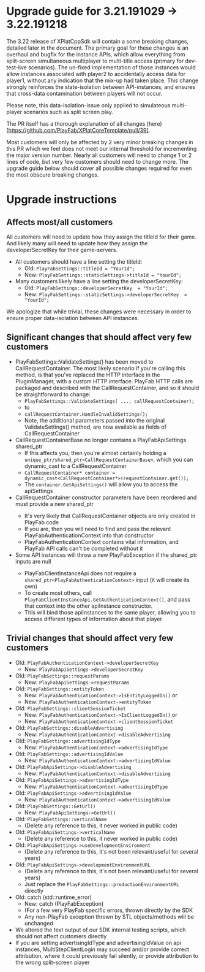 # Upgrade guide for 3.21.191029 -> 3.22.191218

The 3.22 release of XPlatCppSdk will contain a some breaking changes, detailed later in the document. The primary goal for these changes is an overhaul and bugfix for the instance APIs, which allow everything from split-screen simultaneous multiplayer to multi-title access (primary for dev-test-live scenarios). The un-fixed implementation of those instances would allow instances associated with player2 to accidentally access data for player1, without any indication that the mix-up had taken place. This change strongly reinforces the state-isolation between API-instances, and ensures that cross-data contamination between players will not occur.

Please note, this data-isolation-issue only applied to simulateous multi-player scenarios such as split screen play.

The PR itself has a thorough explanation of all changes (here)[https://github.com/PlayFab/XPlatCoreTemplate/pull/39].

Most customers will only be affected by 2 very minor breaking changes in this PR which we feel does not meet our internal threshold for incrementing the major version number. Nearly all customers will need to change 1 or 2 lines of code, but very few customers should need to change more. The upgrade guide below should cover all possible changes required for even the most obscure breaking changes.

# Upgrade instructions

## Affects most/all customers

All customers will need to update how they assign the titleId for their game. And likely many will need to update how they assign the developerSecretKey for their game-servers.

* All customers should have a line setting the titleId:
    * Old: ```PlayFabSettings::titleId = "YourId";```
    * New: ```PlayFabSettings::staticSettings->titleId = "YourId";```
* Many customers likely have a line setting the developerSecretKey:
    * Old: ```PlayFabSettings::developerSecretKey  = "YourId";```
    * New: ```PlayFabSettings::staticSettings->developerSecretKey  = "YourId";```

We apologize that while trivial, these changes were necessary in order to ensure proper data-isolation between API instances.

## Significant changes that should affect very few customers

* PlayFabSettings::ValidateSettings() has been moved to CallRequestContainer. The most likely scenario if you're calling this method, is that you've replaced the HTTP interface in the PluginManager, with a custom HTTP interface. PlayFab HTTP calls are packaged and described with the CallRequestContainer, and so it should be straightforward to change:
    * ```PlayFabSettings::ValidateSettings( ..., callRequestContainer);```
    * to
    * ```callRequestContainer.HandleInvalidSettings();```
    * Note, the additional parameters passed into the original ValidateSettings() method, are now available as fields of CallRequestContainer
* CallRequestContainerBase no longer contains a PlayFabApiSettings shared_ptr
    * If this affects you, then you're almost certainly holding a ```unique_ptr/shared_ptr<CallRequestContainerBase>```, which you can dynamic_cast to a CallRequestContainer
    * ```CallRequestContainer* container = dynamic_cast<CallRequestContainer*>(requestContainer.get());```
    * The ```container.GetApiSettings()``` will allow you to access the apiSettings
* CallRequestContainer constructor parameters have been reordered and must provide a new shared_ptr<PlayFabAuthenticationContext>
    * It's very likely that CallRequestContainer objects are only created in PlayFab code
    * If you are, then you will need to find and pass the relevant PlayFabAuthenticationContext into that constructor
    * PlayFabAuthenticationContext contains vital information, and PlayFab API calls can't be completed without it
* Some API instances will throw a new PlayFabException if the shared_ptr<PlayFabAuthenticationContext> inputs are null
    * PlayFabClientInstanceApi does not require a ```shared_ptr<PlayFabAuthenticationContext>``` input (it will create its own)
    * To create most others, call ```PlayFabClientInstanceApi.GetAuthenticationContext()```, and pass that context into the other apiInstance constructor.
    * This will bind those apiInstances to the same player, allowing you to access different types of information about that player

## Trivial changes that should affect very few customers

* Old: ```PlayFabAuthenticationContext->developerSecretKey```
    * New: ```PlayFabApiSettings->developerSecretKey```
* Old: ```PlayFabSettings::requestParams```
    * New: ```PlayFabApiSettings->requestParams```
* Old: ```PlayFabSettings::entityToken```
    * New: ```PlayFabAuthenticationContext->IsEntityLoggedIn()``` or
    * New: ```PlayFabAuthenticationContext->entityToken```
* Old: ```PlayFabSettings::clientSessionTicket```
    * New: ```PlayFabAuthenticationContext->IsClientLoggedIn()``` or
    * New: ```PlayFabAuthenticationContext->clientSessionTicket```
* Old: ```PlayFabSettings::disableAdvertising```
    * New: ```PlayFabAuthenticationContext->disableAdvertising```
* Old: ```PlayFabSettings::advertisingIdType```
    * New: ```PlayFabAuthenticationContext->advertisingIdType```
* Old: ```PlayFabSettings::advertisingIdValue```
    * New: ```PlayFabAuthenticationContext->advertisingIdValue```
* Old: ```PlayFabApiSettings->disableAdvertising```
    * New: ```PlayFabAuthenticationContext->disableAdvertising```
* Old: ```PlayFabApiSettings->advertisingIdType```
    * New: ```PlayFabAuthenticationContext->advertisingIdType```
* Old: ```PlayFabApiSettings->advertisingIdValue```
    * New: ```PlayFabAuthenticationContext->advertisingIdValue```
* Old: ```PlayFabSettings::GetUrl()```
    * New: ```PlayFabApiSettings->GetUrl()```
* Old: ```PlayFabSettings::verticalName```
    * (Delete any reference to this, it never worked in public code)
* Old: ```PlayFabApiSettings->verticalName```
    * (Delete any reference to this, it never worked in public code)
* Old: ```PlayFabApiSettings->useDevelopmentEnvironment ```
    * (Delete any reference to this, it's not been relevant/useful for several years)
* Old: ```PlayFabApiSettings->developmentEnvironmentURL```
    * (Delete any reference to this, it's not been relevant/useful for several years)
    * Just replace the ```PlayFabSettings::productionEnvironmentURL``` directly
* Old: catch (std::runtime_error)
    * New: catch (PlayFabException)
    * (For a few very PlayFab specific errors, thrown directly by the SDK
    * Any non-PlayFab exception thrown by STL objects/methods will be unchanged
* We altered the text output of our SDK internal testing scripts, which should not affect customers directly
* If you are setting advertisingIdType and advertisingIdValue on api instances, MultiStepClientLogin may succeed and/or provide correct attribution, where it could previously fail silently, or provide attribution to the wrong split-screen player


    
